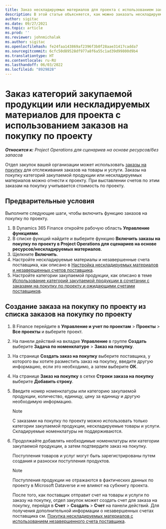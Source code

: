 ```yaml
---
title: Заказ нескладируемых материалов для проекта с использованием заказов на покупку по проектам
description: В этой статье объясняется, как можно заказать нескладируемые материалы для проекта с помощью заказов на покупку по проекту.
author: sigitac
ms.date: 09/27/2021
ms.topic: article
ms.prod: ''
ms.reviewer: johnmichalak
ms.author: sigitac
ms.openlocfilehash: fe24faa143869af2396f3b0f28aae31417cadda7
ms.sourcegitcommit: 6cfc50d89528df977a8f6a55c1ad39d99800d9b4
ms.translationtype: HT
ms.contentlocale: ru-RU
ms.lasthandoff: 06/03/2022
ms.locfileid: "8929828"
---
```

# <a name="order-procurement-categories-or-non-stocked-materials-for-a-project-using-project-purchase-orders"></a>Заказ категорий закупаемой продукции или нескладируемых материалов для проекта с использованием заказов на покупку по проекту

_**Относится к:** Project Operations для сценариев на основе ресурсов/без запасов_

Отдел закупок вашей организации может использовать [заказы на покупку](/dynamics365/supply-chain/procurement/purchase-order-overview) для отслеживания заказов на товары и услуги. Заказы на покупку категорий закупаемой продукции или нескладируемых материалов можно отнести к проекту. При выставлении счетов по этим заказам на покупку учитывается стоимость по проекту.

## <a name="prerequisites"></a>Предварительные условия
Выполните следующие шаги, чтобы включить функцию заказов на покупку по проекту.

1. В Dynamics 365 Finance откройте рабочую область **Управление функциями**.
2. В списке функций найдите и выберите функцию **Включить заказы на покупку по проекту в Project Operations для сценариев на основе ресурсов/нескладируемых материалов**.
3. Щелкните **Включить**.
4. Настройте нескладируемые материалы и незавершенные счета поставщика, как описано в [Настройка нескладируемых материалов и незавершенных счетов поставщика](configure-materials-nonstocked.md).
5. Настройте категории закупаемой продукции, как описано в теме [Использование категорий закупаемой продукции в сочетании с заказами на покупку по проекту и ожидающими счетами поставщиков](configure-procurement-categories.md).

## <a name="create-a-project-purchase-order-from-the-project-purchase-order-list"></a>Создание заказа на покупку по проекту из списка заказов на покупку по проекту

1. В Finance перейдите в **Управление и учет по проектам** > **Проекты** > **Все проекты** и выберите проект.
2. На панели действий на вкладке **Управление** в группе **Создать** выберите **Задача по номенклатуре** > **Заказ на покупку**.
3. На странице **Создать заказ на покупку** выберите поставщика, у которого вы хотите разместить заказ на покупку, введите другую информацию, если это необходимо, а затем выберите **ОК**.
4. На странице **Заказ на покупку** в сетке **Строки заказа на покупку** выберите **Добавить строку**.
5. Введите номер номенклатуры или категорию закупаемой продукции, количество, единицу, цену за единицу и другую необходимую информацию.

    > [!NOTE]
    > С заказами на покупку по проекту можно использовать только категории закупаемой продукции, нескладируемые товары и услуги. Складируемые номенклатуры не поддерживаются.

6. Продолжайте добавлять необходимые номенклатуры или категории закупаемой продукции, а затем подтвердите заказ на покупку.

    Поступления товаров и услуг могут быть зарегистрированы путем создания и разноски поступления продуктов.

    > [!NOTE]
    > Поступления продукции не отражаются в фактических данных по проекту в Microsoft Dataverse и не влияют на субкнигу проекта.

    После того, как поставщик отправит счет на товары и услуги по заказу на покупку, отдел закупок может создать счет для заказа на покупку, перейдя в **Счет** > **Создать** > **Счет** на панели действий. Для получения дополнительной информации о незавершенных счетах поставщика см. [Покупка нескладируемых материалов с использованием незавершенного счета поставщика](pending-vendor-invoices.md).

